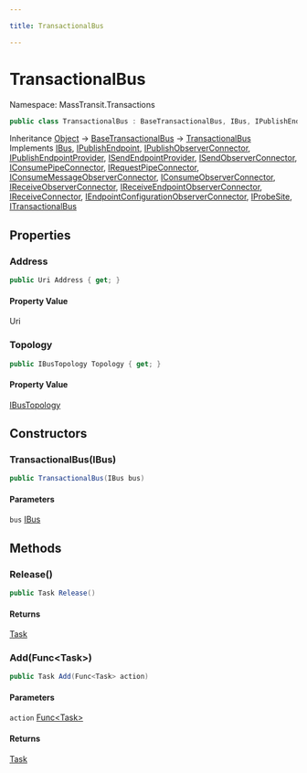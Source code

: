 ```yaml
---

title: TransactionalBus

---
```


# TransactionalBus

Namespace: MassTransit.Transactions

```csharp
public class TransactionalBus : BaseTransactionalBus, IBus, IPublishEndpoint, IPublishObserverConnector, IPublishEndpointProvider, ISendEndpointProvider, ISendObserverConnector, IConsumePipeConnector, IRequestPipeConnector, IConsumeMessageObserverConnector, IConsumeObserverConnector, IReceiveObserverConnector, IReceiveEndpointObserverConnector, IReceiveConnector, IEndpointConfigurationObserverConnector, IProbeSite, ITransactionalBus
```

Inheritance [Object](https://learn.microsoft.com/en-us/dotnet/api/system.object) → [BaseTransactionalBus](../masstransit-transactions/basetransactionalbus) → [TransactionalBus](../masstransit-transactions/transactionalbus)<br/>
Implements [IBus](../../masstransit-abstractions/masstransit/ibus), [IPublishEndpoint](../../masstransit-abstractions/masstransit/ipublishendpoint), [IPublishObserverConnector](../../masstransit-abstractions/masstransit/ipublishobserverconnector), [IPublishEndpointProvider](../../masstransit-abstractions/masstransit/ipublishendpointprovider), [ISendEndpointProvider](../../masstransit-abstractions/masstransit/isendendpointprovider), [ISendObserverConnector](../../masstransit-abstractions/masstransit/isendobserverconnector), [IConsumePipeConnector](../../masstransit-abstractions/masstransit/iconsumepipeconnector), [IRequestPipeConnector](../../masstransit-abstractions/masstransit/irequestpipeconnector), [IConsumeMessageObserverConnector](../../masstransit-abstractions/masstransit/iconsumemessageobserverconnector), [IConsumeObserverConnector](../../masstransit-abstractions/masstransit/iconsumeobserverconnector), [IReceiveObserverConnector](../../masstransit-abstractions/masstransit/ireceiveobserverconnector), [IReceiveEndpointObserverConnector](../../masstransit-abstractions/masstransit/ireceiveendpointobserverconnector), [IReceiveConnector](../../masstransit-abstractions/masstransit/ireceiveconnector), [IEndpointConfigurationObserverConnector](../../masstransit-abstractions/masstransit/iendpointconfigurationobserverconnector), [IProbeSite](../../masstransit-abstractions/masstransit/iprobesite), [ITransactionalBus](../masstransit-transactions/itransactionalbus)

## Properties

### **Address**

```csharp
public Uri Address { get; }
```

#### Property Value

Uri<br/>

### **Topology**

```csharp
public IBusTopology Topology { get; }
```

#### Property Value

[IBusTopology](../../masstransit-abstractions/masstransit/ibustopology)<br/>

## Constructors

### **TransactionalBus(IBus)**

```csharp
public TransactionalBus(IBus bus)
```

#### Parameters

`bus` [IBus](../../masstransit-abstractions/masstransit/ibus)<br/>

## Methods

### **Release()**

```csharp
public Task Release()
```

#### Returns

[Task](https://learn.microsoft.com/en-us/dotnet/api/system.threading.tasks.task)<br/>

### **Add(Func\<Task\>)**

```csharp
public Task Add(Func<Task> action)
```

#### Parameters

`action` [Func\<Task\>](https://learn.microsoft.com/en-us/dotnet/api/system.func-1)<br/>

#### Returns

[Task](https://learn.microsoft.com/en-us/dotnet/api/system.threading.tasks.task)<br/>
